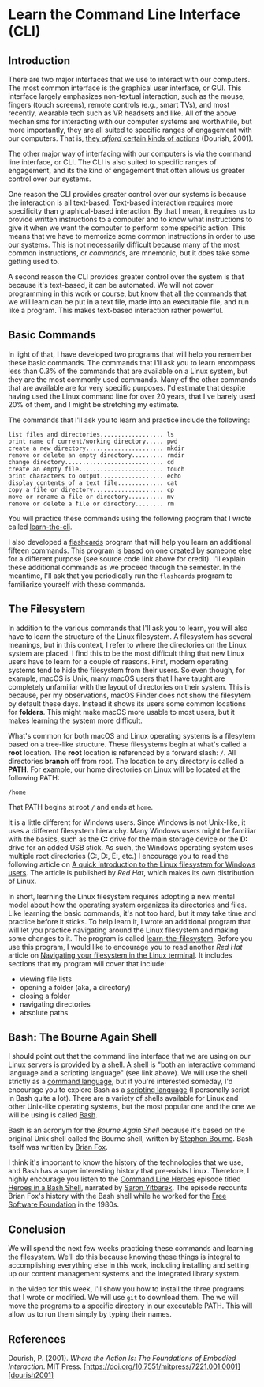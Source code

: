# Learn the Command Line Interface (CLI)

## Introduction

There are two major interfaces
that we use to interact with our computers.
The most common interface is the 
graphical user interface, or GUI.
This interface largely emphasizes
non-textual interaction,
such as the mouse, fingers (touch screens),
remote controls (e.g., smart TVs),
and most recently,
wearable tech such as
VR headsets and like.
All of the above mechanisms for interacting
with our computer systems are worthwhile, but
more importantly, they are all suited to
specific ranges of engagement with our computers.
That is,
[they *afford* certain kinds of actions][dourish2001]
(Dourish, 2001).

The other major way of interfacing with
our computers is via the
command line interface, or CLI.
The CLI is also suited to
specific ranges of engagement, and
its the kind of engagement that often
allows us greater control over our systems.

One reason the CLI provides greater
control over our systems is because
the interaction is all text-based.
Text-based interaction requires more
specificity than graphical-based interaction.
By that I mean, it requires us to provide
written instructions to a computer and
to know what instructions to give it
when we want the computer to perform
some specific action.
This means that we have to memorize
some common instructions in order to
use our systems.
This is not necessarily difficult because
many of the most common instructions,
or *commands*,
are mnemonic, but
it does take some getting used to.

A second reason the CLI provides greater
control over the system is that because
it's text-based,
it can be automated.
We will not cover programming
in this work or course,
but know that all the commands
that we will learn can be put
in a text file,
made into an executable file,
and run like a program.
This makes text-based interaction
rather powerful.

## Basic Commands

In light of that,
I have developed two programs that
will help you remember these basic
commands.
The commands that I'll ask you to
learn encompass less than 0.3%
of the commands that are available
on a Linux system, but
they are the most commonly used commands.
Many of the other commands that are
available are for very specific purposes.
I'd estimate
that despite having used the Linux
command line for over 20 years,
that I've barely used 20% of them, and
I might be stretching my estimate.

The commands that I'll ask you to learn
and practice include the following:

```
list files and directories.................. ls
print name of current/working directory..... pwd
create a new directory...................... mkdir
remove or delete an empty directory......... rmdir
change directory............................ cd
create an empty file........................ touch
print characters to output.................. echo
display contents of a text file............. cat
copy a file or directory.................... cp
move or rename a file or directory.......... mv
remove or delete a file or directory........ rm
```

You will practice these commands using
the following program that I wrote
called [learn-the-cli][learnthecli].

I also developed a [flashcards][flashcards]
program that will help you learn an
additional fifteen commands.
This program is based on one created
by someone else for a different purpose
(see source code link above for credit).
I'll explain these additional commands
as we proceed through the semester.
In the meantime,
I'll ask that you periodically run
the ``flashcards`` program to
familiarize yourself with these commands.

## The Filesystem

In addition to the various commands
that I'll ask you to learn,
you will also have to learn the
structure of the Linux filesystem.
A filesystem has several meanings, but
in this context,
I refer to where the directories
on the Linux system are placed.
I find this to be the most difficult
thing that new Linux users have to learn
for a couple of reasons.
First, modern operating systems tend
to hide the filesystem from their users.
So even though, for example,
macOS is Unix,
many macOS users that I have taught
are completely unfamiliar with the
layout of directories on their system.
This is because,
per my observations,
macOS Finder does not show
the filesytem by default these days.
Instead it shows its users some common
locations for **folders**.
This might make macOS more usable to
most users, but
it makes learning the system more difficult.

What's common for both macOS and Linux
operating systems is a filesytem based on a
tree-like structure.
These filesystems begin at what's called a
**root** location.
The **root** location is referenced by
a forward slash: ``/``.
All directories **branch** off from root.
The location to any directory is called
a **PATH**.
For example, our home directories on
Linux will be located at the following PATH:

```
/home
```

That PATH begins at root ``/`` and ends at ``home``.

It is a little different for Windows users.
Since Windows is not Unix-like,
it uses a different filesystem hierarchy.
Many Windows users might be familiar with
the basics, such as the **C:** drive for the
main storage device or the **D:** drive for
an added USB stick.
As such, the Windows operating system
uses multiple root directories (C:, D:, E:, etc.)
I encourage you to read the following article on
[A quick introduction to the Linux filesystem for Windows users][quickWindows].
The article is published by *Red Hat*,
which makes its own distribution of Linux.

In short, learning the Linux filesystem
requires adopting a new mental model
about how the operating system organizes
its directories and files.
Like learning the basic commands,
it's not too hard,
but it may take time and practice
before it sticks.
To help learn it,
I wrote an additional program that
will let you practice navigating around
the Linux filesystem and making some
changes to it.
The program is called
[learn-the-filesystem][learnthefilesystem].
Before you use this program,
I would like to encourage you to read
another *Red Hat* article on
[Navigating your filesystem in the Linux terminal][navLinux].
It includes sections that my program will cover
that include:

- viewing file lists
- opening a folder (aka, a directory)
- closing a folder
- navigating directories
- absolute paths

## Bash: The Bourne Again Shell

I should point out that the
command line interface that we
are using on our Linux servers
is provided by a [shell][unixshell].
A shell is "both an interactive
command language and a scripting
language" (see link above).
We will use the shell strictly
as a [command language][comlanguage],
but if you're interested someday,
I'd encourage you to explore Bash
as a [scripting language][scripting]
(I personally script in Bash quite a lot).
There are a variety of shells
available for Linux and other Unix-like
operating systems, but
the most popular one and
the one we will be using is called
[Bash][bashshell].

Bash is an acronym for the
*Bourne Again Shell* because it's
based on the original Unix shell
called the Bourne shell,
written by
[Stephen Bourne][stephenbourne].
Bash itself was written by
[Brian Fox][bfox].

I think it's important to know
the history of the technologies
that we use, and
Bash has a super interesting
history that pre-exists Linux.
Therefore, I highly encourage you
listen to the
[Command Line Heroes][clh] episode titled
[Heroes in a Bash Shell][bashheroes],
narrated by
[Saron Yitbarek][syitbarek].
The episode recounts Brian Fox's
history with the Bash shell
while he worked for the
[Free Software Foundation][fsf]
in the 1980s.

## Conclusion

We will spend the next few weeks
practicing these commands and
learning the filesystem.
We'll do this because knowing
these things is integral to
accomplishing everything else in this work,
including installing and setting up
our content management systems and
the integrated library system.

In the video for this week,
I'll show you how to install the three
programs that I wrote or modified.
We will use ``git`` to download them.
The we will move the programs to a
specific directory in our
executable PATH.
This will allow us to run them
simply by typing their names.

## References

Dourish, P. (2001). *Where the Action Is: The Foundations of
Embodied Interaction*. MIT Press.
[https://doi.org/10.7551/mitpress/7221.001.0001][dourish2001]

[bashheroes]:https://www.redhat.com/en/command-line-heroes/season-3/heroes-in-a-bash-shell
[bashshell]:https://en.wikipedia.org/wiki/Bash_(Unix_shell)
[bfox]:https://en.wikipedia.org/wiki/Brian_Fox_(computer_programmer)
[clh]:https://www.redhat.com/en/command-line-heroes
[comlanguage]:https://en.wikipedia.org/wiki/Command_language
[dourish2001]:https://doi.org/10.7551/mitpress/7221.001.0001
[flashcards]:https://github.com/cseanburns/learn-the-commandline/blob/main/flashcards
[fsf]:https://en.wikipedia.org/wiki/Free_Software_Foundation
[learnthecli]:https://github.com/cseanburns/learn-the-commandline/blob/main/learn-the-cli
[learnthefilesystem]:https://github.com/cseanburns/learn-the-commandline/blob/main/learn-the-filesystem
[navLinux]:https://www.redhat.com/sysadmin/navigating-filesystem-linux-terminal
[quickWindows]:https://www.redhat.com/sysadmin/linux-filesystem-windows
[scripting]:https://en.wikipedia.org/wiki/Scripting_language
[stephenbourne]:https://en.wikipedia.org/wiki/Stephen_R._Bourne
[syitbarek]:https://saron.io/
[unixshell]:https://en.wikipedia.org/wiki/Unix_shell
